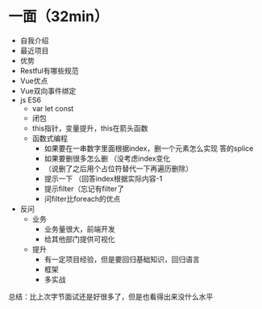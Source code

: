 # 一面（32min）

- 自我介绍
- 最近项目
- 优势
- Restful有哪些规范
- Vue优点
- Vue双向事件绑定
- js ES6 
  - var let const
  - 闭包
  - this指针，变量提升，this在箭头函数
  - 函数式编程
    - 如果要在一串数字里面根据index，删一个元素怎么实现 答的splice
    - 如果要删很多怎么删 （没考虑index变化
    - （说删了之后用个占位符替代一下再遍历删除）
    - 提示一下 （回答index根据实际内容-1
    - 提示filter（忘记有filter了
    - 问filter比foreach的优点 
- 反问
  - 业务
    - 业务量很大，前端开发
    - 给其他部门提供可视化
  - 提升
    - 有一定项目经验，但是要回归基础知识，回归语言
    - 框架
    - 多实战

总结：比上次字节面试还是好很多了，但是也看得出来没什么水平